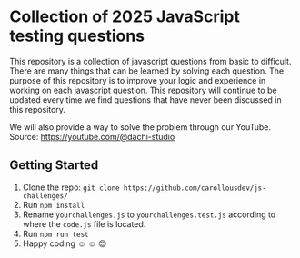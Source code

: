 # Collection of 2025 JavaScript testing questions

This repository is a collection of javascript questions from basic to difficult. There are many things that can be learned by solving each question. The purpose of this repository is to improve your logic and experience in working on each javascript question. This repository will continue to be updated every time we find questions that have never been discussed in this repository.

We will also provide a way to solve the problem through our YouTube. Source: https://youtube.com/@dachi-studio

## Getting Started

1. Clone the repo:
   `git clone https://github.com/carollousdev/js-challenges/`
2. Run `npm install`
3. Rename `yourchallenges.js` to `yourchallenges.test.js` according to where the `code.js` file is located.
4. Run `npm run test`
5. Happy coding ☺ ☺ 😍
